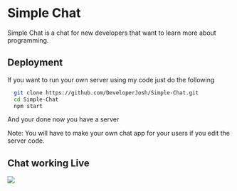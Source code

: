 
# Simple Chat

Simple Chat is a chat for new developers that want to learn more about programming.


## Deployment

If you want to run your own server using my code just do the following

```bash
  git clone https://github.com/DeveloperJosh/Simple-Chat.git
  cd Simple-Chat
  npm start
```

And your done now you have a server

Note: You will have to make your own chat app for your users if you edit the server code.


## Chat working Live

![](https://blue.is-from.space/cmd_u590l5njge.gif)

